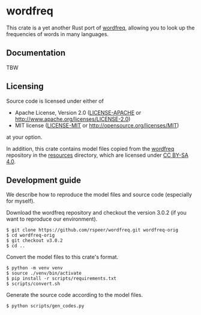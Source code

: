 # wordfreq

This crate is a yet another Rust port of [wordfreq](https://github.com/rspeer/wordfreq),
allowing you to look up the frequencies of words in many languages.

## Documentation

TBW

## Licensing

Source code is licensed under either of

 * Apache License, Version 2.0
   ([LICENSE-APACHE](../LICENSE-APACHE) or http://www.apache.org/licenses/LICENSE-2.0)
 * MIT license
   ([LICENSE-MIT](../LICENSE-MIT) or http://opensource.org/licenses/MIT)

at your option.

In addition, this crate contains model files copied from the [wordfreq](https://github.com/rspeer/wordfreq) repository in the [resources](resources) directory,
which are licensed under [CC BY-SA 4.0](https://creativecommons.org/licenses/by-sa/4.0/).

## Development guide

We describe how to reproduce the model files and source code (especially for myself).

Download the wordfreq repository and checkout the version 3.0.2 (if you want to reproduce our environment).

```shell
$ git clone https://github.com/rspeer/wordfreq.git wordfreq-orig
$ cd wordfreq-orig
$ git checkout v3.0.2
$ cd ..
```

Convert the model files to this crate's format.

```shell
$ python -m venv venv
$ source ./venv/bin/activate
$ pip install -r scripts/requirements.txt
$ scripts/convert.sh
```

Generate the source code according to the model files.

```shell
$ python scripts/gen_codes.py
```

